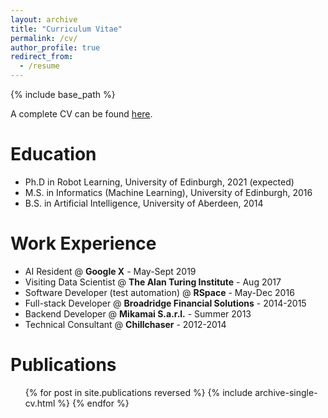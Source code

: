```yaml
---
layout: archive
title: "Curriculum Vitae"
permalink: /cv/
author_profile: true
redirect_from:
  - /resume
---
```


{% include base_path %}

A complete CV can be found [here](https://tdavchev.github.io/files/CV.pdf).

Education
======
* Ph.D in Robot Learning, University of Edinburgh, 2021 (expected)
* M.S. in Informatics (Machine Learning), University of Edinburgh, 2016
* B.S. in Artificial Intelligence, University of Aberdeen, 2014

Work Experience
======

* AI Resident @ <b>Google X</b> - May-Sept 2019
* Visiting Data Scientist @ <b>The Alan Turing Institute</b> - Aug 2017
* Software Developer (test automation) @ <b>RSpace</b> - May-Dec 2016
* Full-stack Developer @ <b>Broadridge Financial Solutions</b> - 2014-2015
* Backend Developer @ <b>Mikamai S.a.r.l.</b> - Summer 2013
* Technical Consultant @ <b>Chillchaser</b> - 2012-2014

Publications
======
  <ul>{% for post in site.publications reversed %}
    {% include archive-single-cv.html %}
  {% endfor %}</ul>